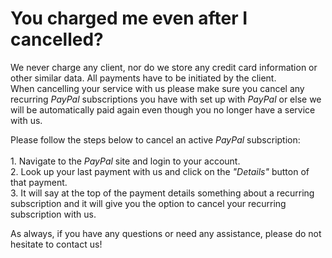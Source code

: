# You charged me even after I cancelled?

We never charge any client, nor do we store any credit card information or other similar data. All payments have to be initiated by the client.  
When cancelling your service with us please make sure you cancel any recurring _PayPal_ subscriptions you have with set up with _PayPal_ or else we will be automatically paid again even though you no longer have a service with us.  
  
Please follow the steps below to cancel an active _PayPal_ subscription:  
   
1\. Navigate to the _PayPal_ site and login to your account.  
2\. Look up your last payment with us and click on the _"Details"_ button of that payment.  
3\. It will say at the top of the payment details something about a recurring subscription and it will give you the option to cancel your recurring subscription with us.  

As always, if you have any questions or need any assistance, please do not hesitate to contact us!